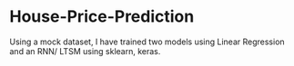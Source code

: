 # House-Price-Prediction
Using a mock dataset, I have trained two models using Linear Regression and an RNN/ LTSM using sklearn, keras. 
